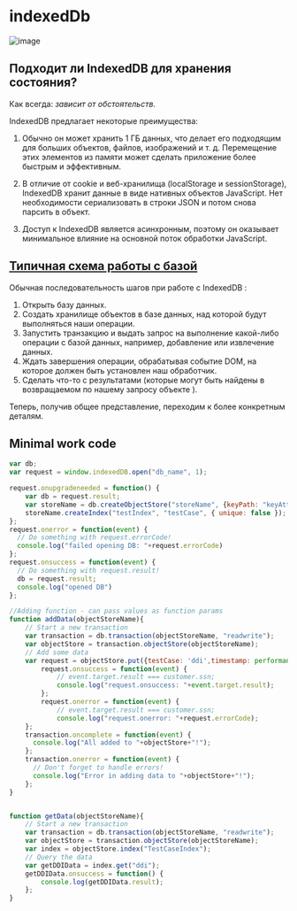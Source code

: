 # indexedDb

![image](https://user-images.githubusercontent.com/3950155/194380278-320e0d06-9ce2-4efb-92fb-cd50b0d9d1ff.png)

## Подходит ли IndexedDB для хранения состояния?

Как всегда: *зависит от обстоятельств*.

IndexedDB предлагает некоторые преимущества:

1.  Обычно он может хранить 1 ГБ данных, что делает его подходящим для больших объектов, файлов, изображений и т. д. Перемещение этих элементов из памяти может сделать приложение более быстрым и эффективным.

2.  В отличие от cookie и веб-хранилища (localStorage и sessionStorage), IndexedDB хранит данные в виде нативных объектов JavaScript. Нет необходимости сериализовать в строки JSON и потом снова парсить в объект.

3.  Доступ к IndexedDB является асинхронным, поэтому он оказывает минимальное влияние на основной поток обработки JavaScript.


## [Типичная схема работы с базой](https://developer.mozilla.org/ru/docs/Web/API/IndexedDB_API/Using_IndexedDB#pattern "Permalink to Типичная схема работы с базой")

Обычная последовательность шагов при работе с IndexedDB :

1.  Открыть базу данных.
2.  Создать хранилище объектов в базе данных, над которой будут выполняться наши операции.
3.  Запустить транзакцию и выдать запрос на выполнение какой-либо операции с базой данных, например, добавление или извлечение данных.
4.  Ждать завершения операции, обрабатывая событие DOM, на которое должен быть установлен наш обработчик.
5.  Сделать что-то с результатами (которые могут быть найдены в возвращаемом по нашему запросу объекте ).

Теперь, получив общее представление, переходим к более конкретным деталям.




## Minimal work code

```js
var db;
var request = window.indexedDB.open("db_name", 1);

request.onupgradeneeded = function() {
    var db = request.result;
    var storeName = db.createObjectStore("storeName", {keyPath: "keyAttribute"});
    storeName.createIndex("testIndex", "testCase", { unique: false });
};
request.onerror = function(event) {
  // Do something with request.errorCode!
  console.log("failed opening DB: "+request.errorCode)
};
request.onsuccess = function(event) {
  // Do something with request.result!
  db = request.result;
  console.log("opened DB")
};

//Adding function - can pass values as function params
function addData(objectStoreName){
    // Start a new transaction
    var transaction = db.transaction(objectStoreName, "readwrite");
    var objectStore = transaction.objectStore(objectStoreName);
    // Add some data
    var request = objectStore.put({testCase: 'ddi',timestamp: performance.now(), name: "testname2", data: 'asdsadas'});
        request.onsuccess = function(event) {
            // event.target.result === customer.ssn;
            console.log("request.onsuccess: "+event.target.result);
        };
        request.onerror = function(event) {
            // event.target.result === customer.ssn;
            console.log("request.onerror: "+request.errorCode);
    };
    transaction.oncomplete = function(event) {
      console.log("All added to "+objectStore+"!");
    };
    transaction.onerror = function(event) {
      // Don't forget to handle errors!
      console.log("Error in adding data to "+objectStore+"!");
    };
}


function getData(objectStoreName){
    // Start a new transaction
    var transaction = db.transaction(objectStoreName, "readwrite");
    var objectStore = transaction.objectStore(objectStoreName);
    var index = objectStore.index("TestCaseIndex");
    // Query the data
    var getDDIData = index.get("ddi");
    getDDIData.onsuccess = function() {
        console.log(getDDIData.result);
    };
}
```
